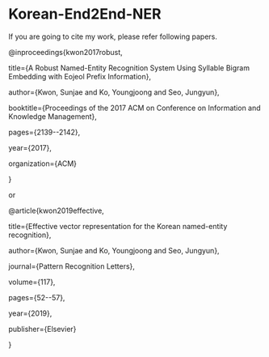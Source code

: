 # Korean-End2End-NER

If you are going to cite my work, please refer following papers.

@inproceedings{kwon2017robust,

  title={A Robust Named-Entity Recognition System Using Syllable Bigram Embedding with Eojeol Prefix Information},

  author={Kwon, Sunjae and Ko, Youngjoong and Seo, Jungyun},

  booktitle={Proceedings of the 2017 ACM on Conference on Information and Knowledge Management},

  pages={2139--2142},

  year={2017},

  organization={ACM}

}

or 

@article{kwon2019effective,

  title={Effective vector representation for the Korean named-entity recognition},

  author={Kwon, Sunjae and Ko, Youngjoong and Seo, Jungyun},

  journal={Pattern Recognition Letters},

  volume={117},

  pages={52--57},

  year={2019},

  publisher={Elsevier}

}
